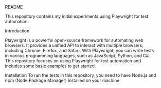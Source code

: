 README


This repository contains my initial experiments using Playwright for test automation.

Introduction

Playwright is a powerful open-source framework for automating web browsers. It provides a unified API to interact with multiple browsers, including Chrome, Firefox, and Safari. With Playwright, you can write tests in various programming languages, such as JavaScript, Python, and C#. This repository focuses on using Playwright for test automation and includes some basic examples to get started.

Installation
To run the tests in this repository, you need to have Node.js and npm (Node Package Manager) installed on your machine.
